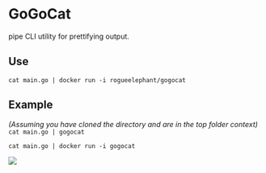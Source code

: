 # GoGoCat
pipe CLI utility for prettifying output.

## Use
```cat main.go | docker run -i rogueelephant/gogocat```


## Example
_(Assuming you have cloned the directory and are in the top folder context)_
```cat main.go | gogocat```

```cat main.go | docker run -i gogocat```

![](readme.gif)